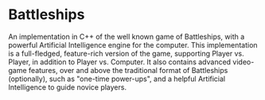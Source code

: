 # Battleships
An implementation in C++ of the well known game of Battleships, with a powerful Artificial Intelligence engine for the computer. This implementation is a full-fledged, feature-rich version of the game, supporting Player vs. Player, in addition to Player vs. Computer. It also contains advanced video-game features, over and above the traditional format of Battleships (optionally), such as "one-time power-ups", and a helpful Artificial Intelligence to guide novice players.
